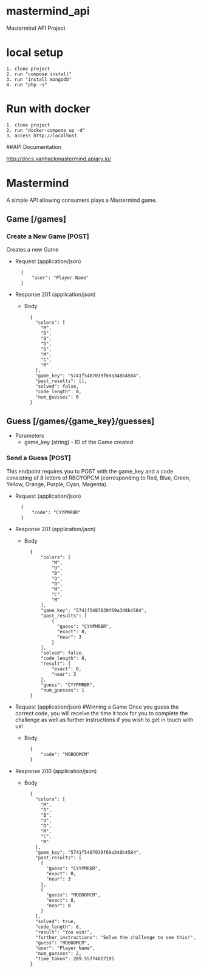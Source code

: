 # mastermind_api
Mastermind API Project

# local setup
```
1. clone project
2. run "compose install"
3. run "install mongodb"
4. run "php -s"
```

# Run with docker
```
1. clone project
2. run "docker-compose up -d"
3. access http://localhost
```


##API Documentation

http://docs.vanhackmastermind.apiary.io/

# Mastermind    

A simple API allowing consumers plays a Mastermind game.

## Game [/games]

### Create a New Game [POST]

Creates a new Game

+ Request (application/json)

        { 
            "user": "Player Name" 
        }

+ Response 201 (application/json)

    + Body
    
            {
              "colors": [
                "M",
                "O",
                "B",
                "O",
                "O",
                "M",
                "C",
                "M"
              ],
              "game_key": "5741f5487039f69a348b4584",
              "past_results": [],
              "solved": false,
              "code_length": 8,
              "num_guesses": 0
            }

## Guess [/games/{game_key}/guesses]

+ Parameters
    + game_key (string) - ID of the Game created

### Send a Guess [POST]

This endpoint requires you to POST with the game_key and a 
code consisting of 8 letters of 
RBGYOPCM (corresponding to Red, Blue, Green, Yellow, Orange, Purple, Cyan, Magenta).

+ Request (application/json)

        { 
            "code": "CYYPMRBR"
        }

+ Response 201 (application/json)

    + Body

            {
                "colors": [
                    "M",
                    "O",
                    "B",
                    "O",
                    "O",
                    "M",
                    "C",
                    "M"
                ],
                "game_key": "5741f5487039f69a348b4584",
                "past_results": [
                    {
                      "guess": "CYYPMRBR",
                      "exact": 0,
                      "near": 3
                    }
                ],
                "solved": false,
                "code_length": 8,
                "result": {
                    "exact": 0,
                    "near": 3
                },
                "guess": "CYYPMRBR",
                "num_guesses": 1
            }

    
+ Request (application/json)
    #Winning a Game
    Once you guess the correct code, you will receive the time it 
    took for you to complete the challenge as well as further 
    instructions if you wish to get in touch with us!
        
    + Body

            { 
                "code": "MOBOOMCM"
            }

+ Response 200 (application/json)

    + Body
    
            {
              "colors": [
                "M",
                "O",
                "B",
                "O",
                "O",
                "M",
                "C",
                "M"
              ],
              "game_key": "5741f5487039f69a348b4584",
              "past_results": [
                {
                  "guess": "CYYPMRBR",
                  "exact": 0,
                  "near": 3
                },
                {
                  "guess": "MOBOOMCM",
                  "exact": 8,
                  "near": 0
                }
              ],
              "solved": true,
              "code_length": 8,
              "result": "You win!",
              "further_instructions": "Solve the challenge to see this!",
              "guess": "MOBOOMCM",
              "user": "Player Name",
              "num_guesses": 2,
              "time_taken": 289.55774617195
            }